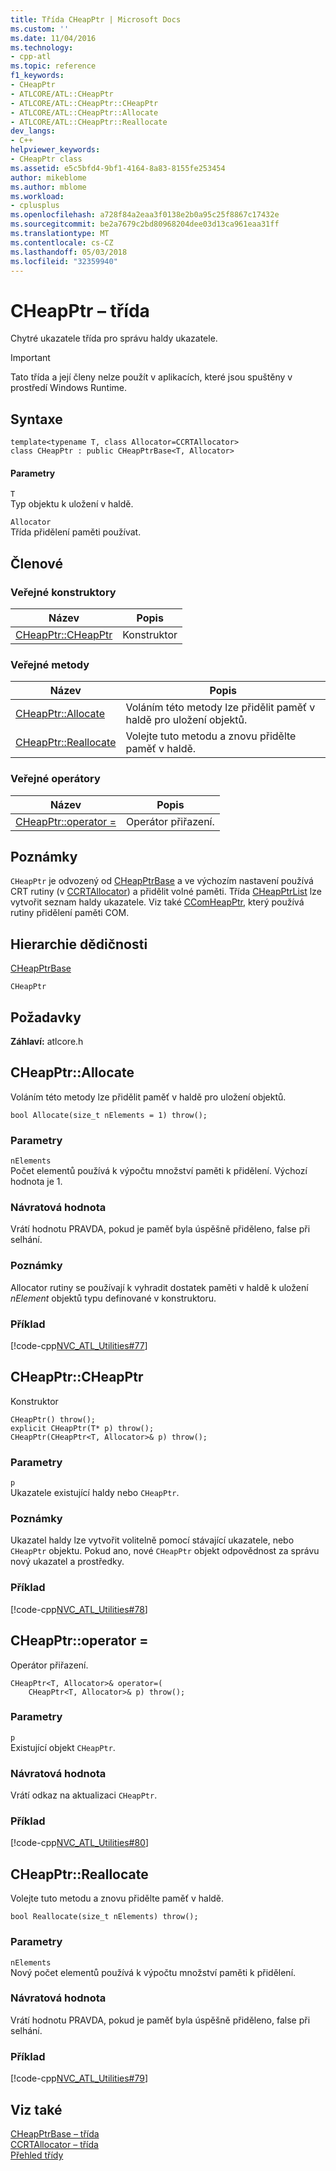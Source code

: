 ```yaml
---
title: Třída CHeapPtr | Microsoft Docs
ms.custom: ''
ms.date: 11/04/2016
ms.technology:
- cpp-atl
ms.topic: reference
f1_keywords:
- CHeapPtr
- ATLCORE/ATL::CHeapPtr
- ATLCORE/ATL::CHeapPtr::CHeapPtr
- ATLCORE/ATL::CHeapPtr::Allocate
- ATLCORE/ATL::CHeapPtr::Reallocate
dev_langs:
- C++
helpviewer_keywords:
- CHeapPtr class
ms.assetid: e5c5bfd4-9bf1-4164-8a83-8155fe253454
author: mikeblome
ms.author: mblome
ms.workload:
- cplusplus
ms.openlocfilehash: a728f84a2eaa3f0138e2b0a95c25f8867c17432e
ms.sourcegitcommit: be2a7679c2bd80968204dee03d13ca961eaa31ff
ms.translationtype: MT
ms.contentlocale: cs-CZ
ms.lasthandoff: 05/03/2018
ms.locfileid: "32359940"
---
```

# <a name="cheapptr-class"></a>CHeapPtr – třída
Chytré ukazatele třída pro správu haldy ukazatele.  
  
> [!IMPORTANT]
>  Tato třída a její členy nelze použít v aplikacích, které jsou spuštěny v prostředí Windows Runtime.  
  
## <a name="syntax"></a>Syntaxe  
  
```
template<typename T, class Allocator=CCRTAllocator>  
class CHeapPtr : public CHeapPtrBase<T, Allocator>
```  
  
#### <a name="parameters"></a>Parametry  
 `T`  
 Typ objektu k uložení v haldě.  
  
 `Allocator`  
 Třída přidělení paměti používat.  
  
## <a name="members"></a>Členové  
  
### <a name="public-constructors"></a>Veřejné konstruktory  
  
|Název|Popis|  
|----------|-----------------|  
|[CHeapPtr::CHeapPtr](#cheapptr)|Konstruktor|  
  
### <a name="public-methods"></a>Veřejné metody  
  
|Název|Popis|  
|----------|-----------------|  
|[CHeapPtr::Allocate](#allocate)|Voláním této metody lze přidělit paměť v haldě pro uložení objektů.|  
|[CHeapPtr::Reallocate](#reallocate)|Volejte tuto metodu a znovu přidělte paměť v haldě.|  
  
### <a name="public-operators"></a>Veřejné operátory  
  
|Název|Popis|  
|----------|-----------------|  
|[CHeapPtr::operator =](#operator_eq)|Operátor přiřazení.|  
  
## <a name="remarks"></a>Poznámky  
 `CHeapPtr` je odvozený od [CHeapPtrBase](../../atl/reference/cheapptrbase-class.md) a ve výchozím nastavení používá CRT rutiny (v [CCRTAllocator](../../atl/reference/ccrtallocator-class.md)) a přidělit volné paměti. Třída [CHeapPtrList](../../atl/reference/cheapptrlist-class.md) lze vytvořit seznam haldy ukazatele. Viz také [CComHeapPtr](../../atl/reference/ccomheapptr-class.md), který používá rutiny přidělení paměti COM.  
  
## <a name="inheritance-hierarchy"></a>Hierarchie dědičnosti  
 [CHeapPtrBase](../../atl/reference/cheapptrbase-class.md)  
  
 `CHeapPtr`  
  
## <a name="requirements"></a>Požadavky  
 **Záhlaví:** atlcore.h  
  
##  <a name="allocate"></a>  CHeapPtr::Allocate  
 Voláním této metody lze přidělit paměť v haldě pro uložení objektů.  
  
```
bool Allocate(size_t nElements = 1) throw();
```  
  
### <a name="parameters"></a>Parametry  
 `nElements`  
 Počet elementů používá k výpočtu množství paměti k přidělení. Výchozí hodnota je 1.  
  
### <a name="return-value"></a>Návratová hodnota  
 Vrátí hodnotu PRAVDA, pokud je paměť byla úspěšně přiděleno, false při selhání.  
  
### <a name="remarks"></a>Poznámky  
 Allocator rutiny se používají k vyhradit dostatek paměti v haldě k uložení *nElement* objektů typu definované v konstruktoru.  
  
### <a name="example"></a>Příklad  
 [!code-cpp[NVC_ATL_Utilities#77](../../atl/codesnippet/cpp/cheapptr-class_1.cpp)]  
  
##  <a name="cheapptr"></a>  CHeapPtr::CHeapPtr  
 Konstruktor  
  
```
CHeapPtr() throw();
explicit CHeapPtr(T* p) throw();
CHeapPtr(CHeapPtr<T, Allocator>& p) throw();
```  
  
### <a name="parameters"></a>Parametry  
 `p`  
 Ukazatele existující haldy nebo `CHeapPtr`.  
  
### <a name="remarks"></a>Poznámky  
 Ukazatel haldy lze vytvořit volitelně pomocí stávající ukazatele, nebo `CHeapPtr` objektu. Pokud ano, nové `CHeapPtr` objekt odpovědnost za správu nový ukazatel a prostředky.  
  
### <a name="example"></a>Příklad  
 [!code-cpp[NVC_ATL_Utilities#78](../../atl/codesnippet/cpp/cheapptr-class_2.cpp)]  
  
##  <a name="operator_eq"></a>  CHeapPtr::operator =  
 Operátor přiřazení.  
  
```
CHeapPtr<T, Allocator>& operator=(
    CHeapPtr<T, Allocator>& p) throw();
```  
  
### <a name="parameters"></a>Parametry  
 `p`  
 Existující objekt `CHeapPtr`.  
  
### <a name="return-value"></a>Návratová hodnota  
 Vrátí odkaz na aktualizaci `CHeapPtr`.  
  
### <a name="example"></a>Příklad  
 [!code-cpp[NVC_ATL_Utilities#80](../../atl/codesnippet/cpp/cheapptr-class_3.cpp)]  
  
##  <a name="reallocate"></a>  CHeapPtr::Reallocate  
 Volejte tuto metodu a znovu přidělte paměť v haldě.  
  
```
bool Reallocate(size_t nElements) throw();
```  
  
### <a name="parameters"></a>Parametry  
 `nElements`  
 Nový počet elementů používá k výpočtu množství paměti k přidělení.  
  
### <a name="return-value"></a>Návratová hodnota  
 Vrátí hodnotu PRAVDA, pokud je paměť byla úspěšně přiděleno, false při selhání.  
  
### <a name="example"></a>Příklad  
 [!code-cpp[NVC_ATL_Utilities#79](../../atl/codesnippet/cpp/cheapptr-class_4.cpp)]  
  
## <a name="see-also"></a>Viz také  
 [CHeapPtrBase – třída](../../atl/reference/cheapptrbase-class.md)   
 [CCRTAllocator – třída](../../atl/reference/ccrtallocator-class.md)   
 [Přehled třídy](../../atl/atl-class-overview.md)
